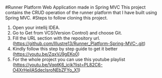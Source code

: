 #Runner Platform Web Application made in Spring MVC
This project contains the CRUD operation of the runner platform that I have 
built using Spring MVC. 
#Steps to follow cloning this project.
1. Open your intellij IDEA.
2. Go to Get from VCS(Version Control) and choose Git.
3. Fill the URL section with the repository url. (https://github.com/Illustre13/Runner_Platform-Spring-MVC-.git)
4. Kindly follow this step by step guide to get it better (https://youtu.be/ZqxVJ9gEKo0)
5. For the whole project you can use this youtube playlist (https://youtu.be/VqptK6_icjk?list=PL82C6-O4XrHejlASdecIsroNEbZFYo_X1)
